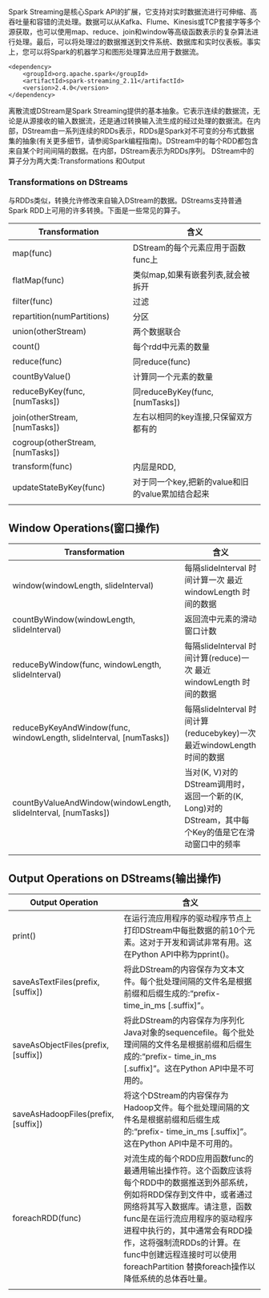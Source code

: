 Spark Streaming是核心Spark API的扩展，它支持对实时数据流进行可伸缩、高吞吐量和容错的流处理。数据可以从Kafka、Flume、Kinesis或TCP套接字等多个源获取，也可以使用map、reduce、join和window等高级函数表示的复杂算法进行处理。最后，可以将处理过的数据推送到文件系统、数据库和实时仪表板。事实上，您可以将Spark的机器学习和图形处理算法应用于数据流。

```
<dependency>
    <groupId>org.apache.spark</groupId>
    <artifactId>spark-streaming_2.11</artifactId>
    <version>2.4.0</version>
</dependency>
```


离散流或DStream是Spark Streaming提供的基本抽象。它表示连续的数据流，无论是从源接收的输入数据流，还是通过转换输入流生成的经过处理的数据流。在内部，DStream由一系列连续的RDDs表示，RDDs是Spark对不可变的分布式数据集的抽象(有关更多细节，请参阅Spark编程指南)。DStream中的每个RDD都包含来自某个时间间隔的数据。在内部，DStream表示为RDDs序列。
DStream中的算子分为两大类:Transformations 和Output

### Transformations on DStreams

与RDDs类似，转换允许修改来自输入DStream的数据。DStreams支持普通Spark RDD上可用的许多转换。下面是一些常见的算子。

| Transformation                   | 含义                                             |
| -------------------------------- | ------------------------------------------------ |
| map(func)                        | DStream的每个元素应用于函数func上                |
| flatMap(func)                    | 类似map,如果有嵌套列表,就会被拆开                |
| filter(func)                     | 过滤                                             |
| repartition(numPartitions)       | 分区                                             |
| union(otherStream)               | 两个数据联合                                     |
| count()                          | 每个rdd中元素的数量                              |
| reduce(func)                     | 同reduce(func)                                   |
| countByValue()                   | 计算同一个元素的数量                             |
| reduceByKey(func, [numTasks])    | 同reduceByKey(func, [numTasks])                  |
| join(otherStream, [numTasks])    | 左右以相同的key连接,只保留双方都有的             |
| cogroup(otherStream, [numTasks]) |                                                  |
| transform(func)                  | 内层是RDD,                                       |
| updateStateByKey(func)           | 对于同一个key,把新的value和旧的value累加结合起来 |
|                                  |                                                  |



## Window Operations(窗口操作)

| Transformation                                               | 含义                                                         |
| ------------------------------------------------------------ | ------------------------------------------------------------ |
| window(windowLength, slideInterval)                          | 每隔slideInterval 时间计算一次 最近windowLength 时间的数据   |
| countByWindow(windowLength, slideInterval)                   | 返回流中元素的滑动窗口计数                                   |
| reduceByWindow(func, windowLength, slideInterval)            | 每隔slideInterval 时间计算(reduce)一次 最近windowLength 时间的数据 |
| reduceByKeyAndWindow(func, windowLength, slideInterval, [numTasks]) | 每隔slideInterval 时间计算(reducebykey)一次 最近windowLength 时间的数据 |
| countByValueAndWindow(windowLength, slideInterval, [numTasks]) | 当对(K, V)对的DStream调用时，返回一个新的(K, Long)对的DStream，其中每个Key的值是它在滑动窗口中的频率 |
|                                                              |                                                              |



## Output Operations on DStreams(输出操作)

| Output Operation                    | 含义                                                         |
| ----------------------------------- | ------------------------------------------------------------ |
| print()                             | 在运行流应用程序的驱动程序节点上打印DStream中每批数据的前10个元素。这对于开发和调试非常有用。这在Python API中称为pprint()。 |
| saveAsTextFiles(prefix, [suffix])   | 将此DStream的内容保存为文本文件。每个批处理间隔的文件名是根据前缀和后缀生成的:“prefix- time_in_ms [.suffix]”。 |
| saveAsObjectFiles(prefix, [suffix]) | 将此DStream的内容保存为序列化Java对象的sequencefile。每个批处理间隔的文件名是根据前缀和后缀生成的:“prefix- time_in_ms [.suffix]”。这在Python API中是不可用的。 |
| saveAsHadoopFiles(prefix, [suffix]) | 将这个DStream的内容保存为Hadoop文件。每个批处理间隔的文件名是根据前缀和后缀生成的:“prefix- time_in_ms [.suffix]”。这在Python API中是不可用的。 |
| foreachRDD(func)                    | 对流生成的每个RDD应用函数func的最通用输出操作符。这个函数应该将每个RDD中的数据推送到外部系统，例如将RDD保存到文件中，或者通过网络将其写入数据库。请注意，函数func是在运行流应用程序的驱动程序进程中执行的，其中通常会有RDD操作，这将强制流RDDs的计算。在func中创建远程连接时可以使用foreachPartition 替换foreach操作以降低系统的总体吞吐量。 |
|                                     |                                                              |

